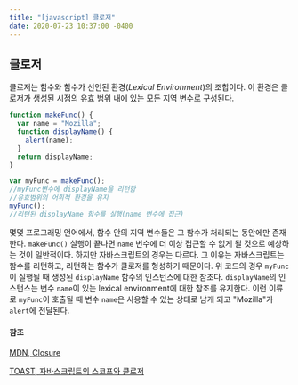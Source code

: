 ```yaml
---
title: "[javascript] 클로저"
date: 2020-07-23 10:37:00 -0400
---
```


## 클로저

클로저는 함수와 함수가 선언된 환경(_Lexical Environment_)의 조합이다. 이 환경은 클로저가 생성된 시점의 유효 범위 내에 있는 모든 지역 변수로 구성된다.

```javascript
function makeFunc() {
  var name = "Mozilla";
  function displayName() {
    alert(name);
  }
  return displayName;
}

var myFunc = makeFunc();
//myFunc변수에 displayName을 리턴함
//유효범위의 어휘적 환경을 유지
myFunc();
//리턴된 displayName 함수를 실행(name 변수에 접근)
```

몇몇 프로그래밍 언어에서, 함수 안의 지역 변수들은 그 함수가 처리되는 동안에만 존재한다. `makeFunc()` 실행이 끝나면 `name` 변수에 더 이상 접근할 수 없게 될 것으로 예상하는 것이 일반적이다. 하지만 자바스크립트의 경우는 다르다. 그 이유는 자바스크립트는 함수를 리턴하고, 리턴하는 함수가 클로저를 형성하기 때문이다. 위 코드의 경우 `myFunc`이 실행될 때 생성된 `displayName` 함수의 인스턴스에 대한 참조다. `displayName`의 인스턴스는 변수 `name`이 있는 lexical environment에 대한 참조를 유지한다. 이런 이류로 `myFunc`이 호출될 때 변수 `name`은 사용할 수 있는 상태로 남게 되고 "Mozilla"가 `alert`에 전달된다.

#### 참조

[MDN, Closure](https://developer.mozilla.org/ko/docs/Web/JavaScript/Guide/Closures)

[TOAST, 자바스크립트의 스코프와 클로저](https://meetup.toast.com/posts/86)
